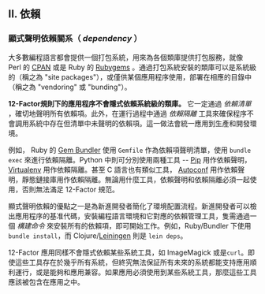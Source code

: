 ## II. 依賴
### 顯式聲明依賴關系（ *dependency* ）

大多數編程語言都會提供一個打包系統，用來為各個類庫提供打包服務，就像 Perl 的 [CPAN](http://www.cpan.org/) 或是 Ruby 的 [Rubygems](http://rubygems.org/) 。通過打包系統安裝的類庫可以是系統級的（稱之為 "site packages"），或僅供某個應用程序使用，部署在相應的目錄中（稱之為 "vendoring" 或 "bunding"）。

**12-Factor規則下的應用程序不會隱式依賴系統級的類庫。** 它一定通過 *依賴清單* ，確切地聲明所有依賴項。此外，在運行過程中通過 *依賴隔離* 工具來確保程序不會調用系統中存在但清單中未聲明的依賴項。這一做法會統一應用到生產和開發環境。

例如， Ruby 的 [Gem Bundler](http://gembundler.com/) 使用 `Gemfile` 作為依賴項聲明清單，使用 `bundle exec` 來進行依賴隔離。Python 中則可分別使用兩種工具 -- [Pip](http://www.pip-installer.org/en/latest/) 用作依賴聲明， [Virtualenv](http://www.virtualenv.org/en/latest/) 用作依賴隔離。甚至 C 語言也有類似工具， [Autoconf](http://www.gnu.org/s/autoconf/) 用作依賴聲明，靜態鏈接庫用作依賴隔離。無論用什麼工具，依賴聲明和依賴隔離必須一起使用，否則無法滿足 12-Factor 規范。

顯式聲明依賴的優點之一是為新進開發者簡化了環境配置流程。新進開發者可以檢出應用程序的基准代碼，安裝編程語言環境和它對應的依賴管理工具，隻需通過一個 *構建命令* 來安裝所有的依賴項，即可開始工作。例如，Ruby/Bundler 下使用 `bundle install`，而 Clojure/[Leiningen](https://github.com/technomancy/leiningen#readme) 則是 `lein deps`。

12-Factor 應用同樣不會隱式依賴某些系統工具，如 ImageMagick 或是`curl`。即使這些工具存在於幾乎所有系統，但終究無法保証所有未來的系統都能支持應用順利運行，或是能夠和應用兼容。如果應用必須使用到某些系統工具，那麼這些工具應該被包含在應用之中。
